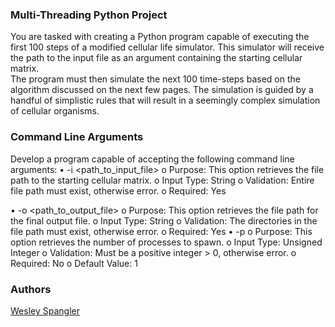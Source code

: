### Multi-Threading Python Project
You are tasked with creating a Python program capable of executing the first 100 steps of a modified cellular life simulator. 
This simulator will receive the path to the input file as an argument containing the starting cellular matrix.  
The program must then simulate the next 100 time-steps based on the algorithm discussed on the next few pages. 
The simulation is guided by a handful of simplistic rules that will result in a seemingly complex simulation of cellular organisms. 

### Command Line Arguments
Develop a program capable of accepting the following command line arguments:
• -i <path_to_input_file> 
      o Purpose: This option retrieves the file path to the starting cellular matrix.
      o Input Type: String
      o Validation:  Entire file path must exist, otherwise error.
      o Required: Yes

• -o <path_to_output_file> 
      o Purpose: This option retrieves the file path for the final output file.
      o Input Type: String 
      o Validation: The directories in the file path must exist, otherwise error.
      o Required: Yes
• -p <int> 
      o Purpose: This option retrieves the number of processes to spawn.
      o Input Type: Unsigned Integer
      o Validation: Must be a positive integer > 0, otherwise error.
      o Required: No
      o Default Value: 1 

### Authors
[Wesley Spangler](https://github.com/InfiniteWes)
